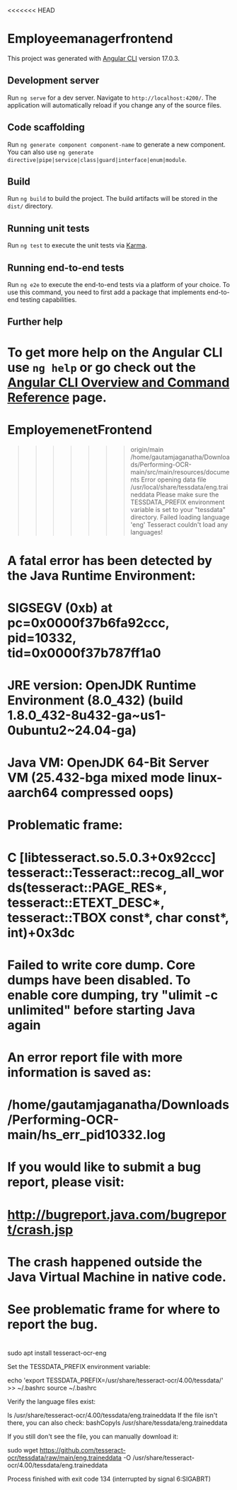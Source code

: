 <<<<<<< HEAD
# Employeemanagerfrontend

This project was generated with [Angular CLI](https://github.com/angular/angular-cli) version 17.0.3.

## Development server

Run `ng serve` for a dev server. Navigate to `http://localhost:4200/`. The application will automatically reload if you change any of the source files.

## Code scaffolding

Run `ng generate component component-name` to generate a new component. You can also use `ng generate directive|pipe|service|class|guard|interface|enum|module`.

## Build

Run `ng build` to build the project. The build artifacts will be stored in the `dist/` directory.

## Running unit tests

Run `ng test` to execute the unit tests via [Karma](https://karma-runner.github.io).

## Running end-to-end tests

Run `ng e2e` to execute the end-to-end tests via a platform of your choice. To use this command, you need to first add a package that implements end-to-end testing capabilities.

## Further help

To get more help on the Angular CLI use `ng help` or go check out the [Angular CLI Overview and Command Reference](https://angular.io/cli) page.
=======
# EmployemenetFrontend
>>>>>>> origin/main
>>>>>/home/gautamjaganatha/Downloads/Performing-OCR-main/src/main/resources/documents
>>>>>Error opening data file /usr/local/share/tessdata/eng.traineddata
Please make sure the TESSDATA_PREFIX environment variable is set to your "tessdata" directory.
Failed loading language 'eng'
Tesseract couldn't load any languages!
#
# A fatal error has been detected by the Java Runtime Environment:
#
#  SIGSEGV (0xb) at pc=0x0000f37b6fa92ccc, pid=10332, tid=0x0000f37b787ff1a0
#
# JRE version: OpenJDK Runtime Environment (8.0_432) (build 1.8.0_432-8u432-ga~us1-0ubuntu2~24.04-ga)
# Java VM: OpenJDK 64-Bit Server VM (25.432-bga mixed mode linux-aarch64 compressed oops)
# Problematic frame:
# C  [libtesseract.so.5.0.3+0x92ccc]  tesseract::Tesseract::recog_all_words(tesseract::PAGE_RES*, tesseract::ETEXT_DESC*, tesseract::TBOX const*, char const*, int)+0x3dc
#
# Failed to write core dump. Core dumps have been disabled. To enable core dumping, try "ulimit -c unlimited" before starting Java again
#
# An error report file with more information is saved as:
# /home/gautamjaganatha/Downloads/Performing-OCR-main/hs_err_pid10332.log
#
# If you would like to submit a bug report, please visit:
#   http://bugreport.java.com/bugreport/crash.jsp
# The crash happened outside the Java Virtual Machine in native code.
# See problematic frame for where to report the bug.
#




sudo apt install tesseract-ocr-eng

Set the TESSDATA_PREFIX environment variable:

echo 'export TESSDATA_PREFIX=/usr/share/tesseract-ocr/4.00/tessdata/' >> ~/.bashrc
source ~/.bashrc

Verify the language files exist:

ls /usr/share/tesseract-ocr/4.00/tessdata/eng.traineddata
If the file isn't there, you can also check:
bashCopyls /usr/share/tessdata/eng.traineddata

If you still don't see the file, you can manually download it:

sudo wget https://github.com/tesseract-ocr/tessdata/raw/main/eng.traineddata -O /usr/share/tesseract-ocr/4.00/tessdata/eng.traineddata

Process finished with exit code 134 (interrupted by signal 6:SIGABRT)
